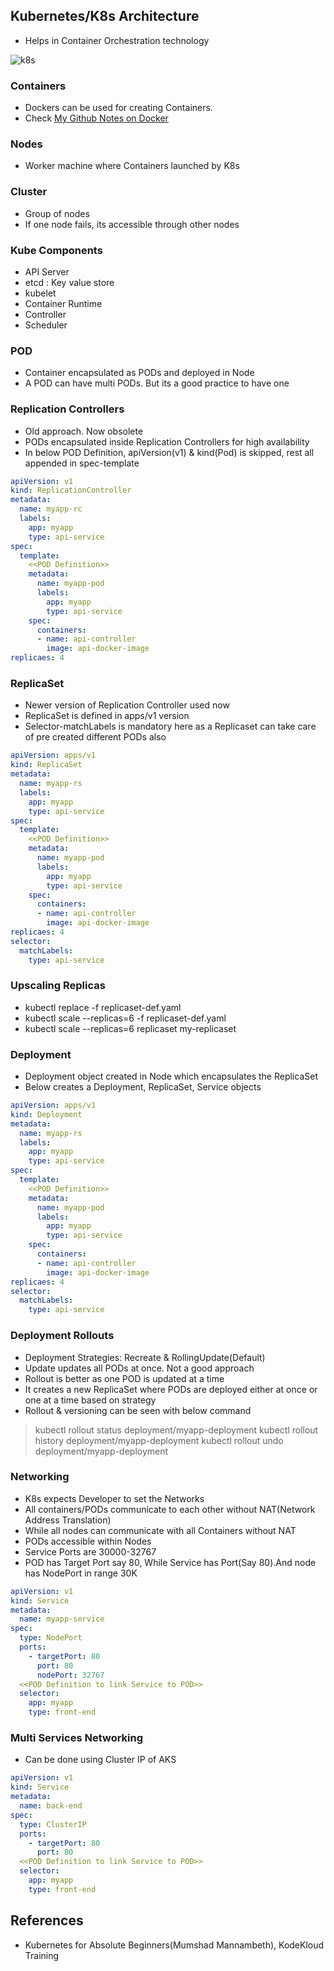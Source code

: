 ## Kubernetes/K8s Architecture
* Helps in Container Orchestration technology

![k8s](https://user-images.githubusercontent.com/68496768/124140154-df8dc000-daa5-11eb-98e6-f3909ce40adc.png)

### Containers
* Dockers can be used for creating Containers.
* Check [My Github Notes on Docker](https://github.com/anupama-sinha/anupama-notes/blob/master/docker.md)

### Nodes
* Worker machine where Containers launched by K8s

### Cluster
* Group of nodes
* If one node fails, its accessible through other nodes

### Kube Components
* API Server
* etcd : Key value store
* kubelet 
* Container Runtime
* Controller
* Scheduler 

### POD
* Container encapsulated as PODs and deployed in Node
* A POD can have multi PODs. But its a good practice to have one

### Replication Controllers
* Old approach. Now obsolete
* PODs encapsulated inside Replication Controllers for high availability
* In below POD Definition, apiVersion(v1) & kind(Pod) is skipped, rest all appended in spec-template

```yaml
apiVersion: v1
kind: ReplicationController
metadata:
  name: myapp-rc
  labels:
    app: myapp
    type: api-service
spec:
  template:
    <<POD Definition>>
    metadata:
      name: myapp-pod
      labels:
        app: myapp
        type: api-service
    spec:
      containers:
      - name: api-controller
        image: api-docker-image
replicaes: 4
```

### ReplicaSet
* Newer version of Replication Controller used now
* ReplicaSet is defined in apps/v1 version
* Selector-matchLabels is mandatory here as a Replicaset can take care of pre created different PODs also

```yaml
apiVersion: apps/v1
kind: ReplicaSet
metadata:
  name: myapp-rs
  labels:
    app: myapp
    type: api-service
spec:
  template:
    <<POD Definition>>
    metadata:
      name: myapp-pod
      labels:
        app: myapp
        type: api-service
    spec:
      containers:
      - name: api-controller
        image: api-docker-image
replicaes: 4
selector:
  matchLabels:
    type: api-service
```

### Upscaling Replicas
* kubectl replace -f replicaset-def.yaml
* kubectl scale --replicas=6 -f replicaset-def.yaml
* kubectl scale --replicas=6 replicaset my-replicaset

### Deployment
* Deployment object created in Node which encapsulates the ReplicaSet
* Below creates a Deployment, ReplicaSet, Service objects

```yaml
apiVersion: apps/v1
kind: Deployment
metadata:
  name: myapp-rs
  labels:
    app: myapp
    type: api-service
spec:
  template:
    <<POD Definition>>
    metadata:
      name: myapp-pod
      labels:
        app: myapp
        type: api-service
    spec:
      containers:
      - name: api-controller
        image: api-docker-image
replicaes: 4
selector:
  matchLabels:
    type: api-service
```

### Deployment Rollouts
* Deployment Strategies: Recreate & RollingUpdate(Default)
* Update updates all PODs at once. Not a good approach
* Rollout is better as one POD is updated at a time
* It creates a new ReplicaSet where PODs are deployed either at once or one at a time based on strategy
* Rollout & versioning can be seen with below command
> kubectl rollout status deployment/myapp-deployment
> kubectl rollout history deployment/myapp-deployment
> kubectl rollout undo deployment/myapp-deployment

### Networking
* K8s expects Developer to set the Networks
* All containers/PODs communicate to each other without NAT(Network Address Translation)
* While all nodes can communicate with all Containers without NAT 
* PODs accessible within Nodes
* Service Ports are 30000-32767
* POD has Target Port say 80, While Service has Port(Say 80).And node has NodePort in range 30K

```yaml
apiVersion: v1
kind: Service
metadata:
  name: myapp-service
spec:
  type: NodePort
  ports:
    - targetPort: 80
      port: 80
      nodePort: 32767
  <<POD Definition to link Service to POD>>
  selector:
    app: myapp
    type: front-end
```

### Multi Services Networking
* Can be done using Cluster IP of AKS


```yaml
apiVersion: v1
kind: Service
metadata:
  name: back-end
spec:
  type: ClusterIP
  ports:
    - targetPort: 80
      port: 80
  <<POD Definition to link Service to POD>>
  selector:
    app: myapp
    type: front-end
```

## References
* Kubernetes for Absolute Beginners(Mumshad Mannambeth), KodeKloud Training
